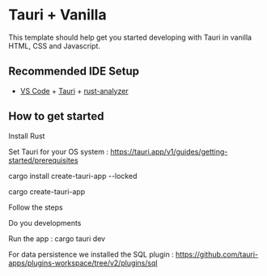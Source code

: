 # Tauri + Vanilla

This template should help get you started developing with Tauri in vanilla HTML, CSS and Javascript.

## Recommended IDE Setup

- [VS Code](https://code.visualstudio.com/) + [Tauri](https://marketplace.visualstudio.com/items?itemName=tauri-apps.tauri-vscode) + [rust-analyzer](https://marketplace.visualstudio.com/items?itemName=rust-lang.rust-analyzer)

## How to get started

Install Rust

Set Tauri for your OS system : https://tauri.app/v1/guides/getting-started/prerequisites

cargo install create-tauri-app --locked

cargo create-tauri-app

Follow the steps

Do you developments

Run the app : cargo tauri dev

For data persistence we installed the SQL plugin : https://github.com/tauri-apps/plugins-workspace/tree/v2/plugins/sql

